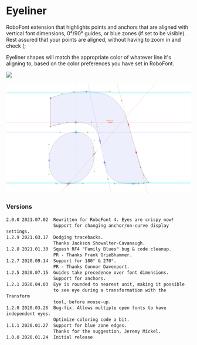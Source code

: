 # Eyeliner


RoboFont extension that highlights points and anchors that are aligned with vertical font dimensions, 0°/90° guides, or blue zones (if set to be visible). Rest assured that your points are aligned, without having to zoom in and check (;

Eyeliner shapes will match the appropriate color of whatever line it's aligning to, based on the color preferences you have set in RoboFont.


![](./_images/Eyeliner_mechanicIcon_small.png)

![](./_images/Eyeliner_demo.png)



### Versions

	2.0.0 2021.07.02  Rewritten for RoboFont 4. Eyes are crispy now!     
	                  Support for changing anchor/on-curve display settings.       
	1.2.9 2021.03.17  Dodging tracebacks.                              
	                  Thanks Jackson Showalter-Cavanaugh.
	1.2.8 2021.01.30  Squash RF4 "Family Blues" bug & code cleanup.                              
	                  PR - Thanks Frank Grießhammer.
	1.2.7 2020.09.14  Support for 180° & 270°.                              
	                  PR - Thanks Connor Davenport.
	1.2.5 2020.07.15  Guides take precedence over font dimensions.                              
	                  Support for anchors.
	1.2.1 2020.04.03  Eye is rounded to nearest unit, making it possible 
	                  to see eye during a transformation with the Transform 
	                  tool, before mouse-up.
	1.2.0 2020.03.26  Bug-fix. Allows multiple open fonts to have independent eyes. 
	                  Optimize coloring code a bit.
	1.1.1 2020.01.27  Support for blue zone edges. 
	                  Thanks for the suggestion, Jeremy Mickel.
	1.0.0 2020.01.24  Initial release
